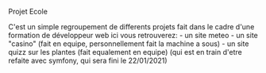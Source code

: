 Projet Ecole

C'est un simple regroupement de differents projets fait dans le cadre d'une formation de développeur web
ici vous retrouverez:   - un site meteo
                        - un site "casino" (fait en equipe, personnellement fait la machine a sous)
                        - un site quizz sur les plantes (fait equalement en equipe) (qui est en train d'etre refaite avec symfony, qui sera fini le 22/01/2021)